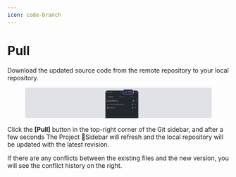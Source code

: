 ```yaml
---
icon: code-branch
---
```


# Pull

Download the updated source code from the remote repository to your local repository.

<figure><img src="../../../.gitbook/assets/git_04.png" alt=""><figcaption></figcaption></figure>

Click the **\[Pull]** button in the top-right corner of the Git sidebar, and after a few seconds The Project Sidebar will refresh and the local repository will be updated with the latest revision.

If there are any conflicts between the existing files and the new version, you will see the conflict history on the right.
